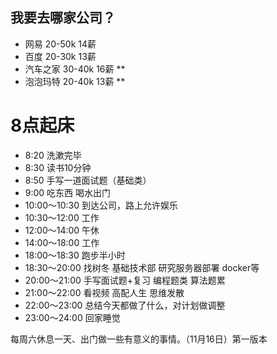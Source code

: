 
## 我要去哪家公司？

* 网易 20-50k 14薪
* 百度 20-30k 13薪
* 汽车之家 30-40k 16薪 **
* 泡泡玛特 20-40k 13薪 **


# 8点起床
- 8:20 洗漱完毕
- 8:30 读书10分钟
- 8:50 手写一道面试题（基础类）
- 9:00 吃东西 喝水出门
- 10:00～10:30 到达公司，路上允许娱乐
- 10:30～12:00 工作
- 12:00～14:00 午休
- 14:00～18:00 工作
- 18:00～18:30 跑步半小时
- 18:30～20:00 找树冬 基础技术部  研究服务器部署 docker等
- 20:00～21:00 手写面试题+复习 编程题类 算法题累
- 21:00～22:00 看视频 高配人生  思维发散
- 22:00～23:00 总结今天都做了什么，对计划做调整
- 23:00～24:00 回家睡觉 

每周六休息一天、出门做一些有意义的事情。（11月16日）第一版本
